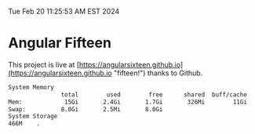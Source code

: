 Tue Feb 20 11:25:53 AM EST 2024

# Angular Fifteen


This project is live at [https://angularsixteen.github.io](https://angularsixteen.github.io "fifteen!") thanks to Github.

```bash
System Memory
               total        used        free      shared  buff/cache   available
Mem:            15Gi       2.4Gi       1.7Gi       326Mi        11Gi        12Gi
Swap:          8.0Gi       2.5Mi       8.0Gi
System Storage
466M	.
